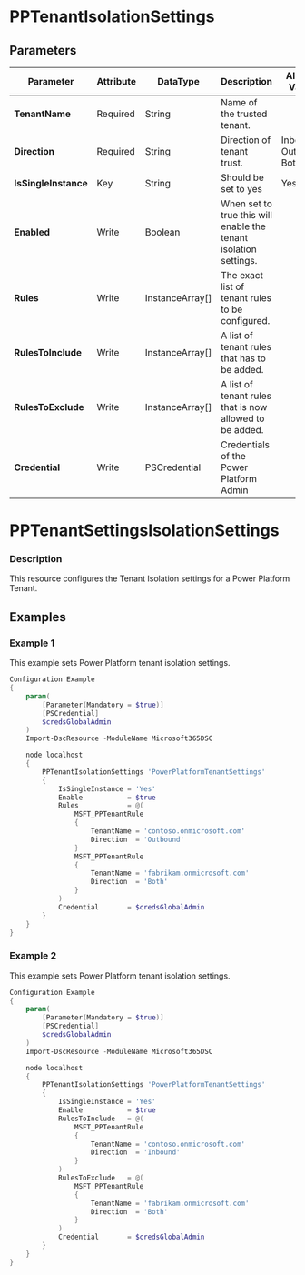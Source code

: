 ﻿# PPTenantIsolationSettings

## Parameters

| Parameter | Attribute | DataType | Description | Allowed Values |
| --- | --- | --- | --- | --- |
| **TenantName** | Required | String | Name of the trusted tenant. ||
| **Direction** | Required | String | Direction of tenant trust. |Inbound, Outbound, Both|
| **IsSingleInstance** | Key | String | Should be set to yes |Yes|
| **Enabled** | Write | Boolean | When set to true this will enable the tenant isolation settings. ||
| **Rules** | Write | InstanceArray[] | The exact list of tenant rules to be configured. ||
| **RulesToInclude** | Write | InstanceArray[] | A list of tenant rules that has to be added. ||
| **RulesToExclude** | Write | InstanceArray[] | A list of tenant rules that is now allowed to be added. ||
| **Credential** | Write | PSCredential | Credentials of the Power Platform Admin ||

# PPTenantSettingsIsolationSettings

### Description

This resource configures the Tenant Isolation settings for a Power Platform Tenant.

## Examples

### Example 1

This example sets Power Platform tenant isolation settings.

```powershell
Configuration Example
{
    param(
        [Parameter(Mandatory = $true)]
        [PSCredential]
        $credsGlobalAdmin
    )
    Import-DscResource -ModuleName Microsoft365DSC

    node localhost
    {
        PPTenantIsolationSettings 'PowerPlatformTenantSettings'
        {
            IsSingleInstance = 'Yes'
            Enable           = $true
            Rules            = @(
                MSFT_PPTenantRule
                {
                    TenantName = 'contoso.onmicrosoft.com'
                    Direction  = 'Outbound'
                }
                MSFT_PPTenantRule
                {
                    TenantName = 'fabrikam.onmicrosoft.com'
                    Direction  = 'Both'
                }
            )
            Credential       = $credsGlobalAdmin
        }
    }
}
```

### Example 2

This example sets Power Platform tenant isolation settings.

```powershell
Configuration Example
{
    param(
        [Parameter(Mandatory = $true)]
        [PSCredential]
        $credsGlobalAdmin
    )
    Import-DscResource -ModuleName Microsoft365DSC

    node localhost
    {
        PPTenantIsolationSettings 'PowerPlatformTenantSettings'
        {
            IsSingleInstance = 'Yes'
            Enable           = $true
            RulesToInclude   = @(
                MSFT_PPTenantRule
                {
                    TenantName = 'contoso.onmicrosoft.com'
                    Direction  = 'Inbound'
                }
            )
            RulesToExclude   = @(
                MSFT_PPTenantRule
                {
                    TenantName = 'fabrikam.onmicrosoft.com'
                    Direction  = 'Both'
                }
            )
            Credential       = $credsGlobalAdmin
        }
    }
}
```

